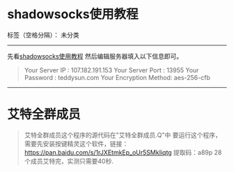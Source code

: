 # shadowsocks使用教程

标签（空格分隔）： 未分类

---
先看[shadowsocks使用教程](https://github.com/Shadowsocks-Wiki/shadowsocks/blob/master/2-windows-setup-guide-cn.md)
然后编辑服务器填入以下信息即可。
> Your Server IP        :  107.182.191.153
> Your Server Port      :  13955
> Your Password         :  teddysun.com
> Your Encryption Method:  aes-256-cfb

---
#	艾特全群成员
> 艾特全群成员这个程序的源代码在"艾特全群成员.Q"中
> 要运行这个程序，需要先安装按键精灵这个软件，链接：https://pan.baidu.com/s/1rJXEtmkEp_oUr5SMkIiqtg 
提取码：a89p 
> 28个成员艾特完，实测只需要40秒.
